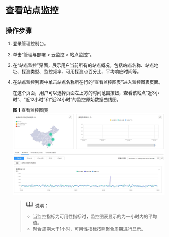 # 查看站点监控<a name="ZH-CN_TOPIC_0090341311"></a>

## 操作步骤<a name="section14146185815419"></a>

1.  登录管理控制台。
2.  单击“管理与部署 \> 云监控 \> 站点监控”。
3.  在“站点监控”界面，展示用户当前所有的站点概况。包括站点名称、站点地址、探测类型、监控频率、可用探测点百分比、平均响应时间等。
4.  在站点监控列表中单击站点名称所在行的“查看监控图表”进入监控图表页面。

    在这个页面，用户可以选择页面左上方的时间范围按钮，查看该站点“近3小时”、“近12小时”和“近24小时”的监控原始数据曲线图。

    **图 1**  查看监控图表<a name="fig81645359013"></a>  
    ![](figures/查看监控图表.png "查看监控图表")

    >![](public_sys-resources/icon-note.gif) **说明：**   
    >-   当监控指标为可用性指标时，监控图表显示的为一小时内的平均值。  
    >-   聚合周期大于1小时，可用性指标按照聚合周期进行显示。  


